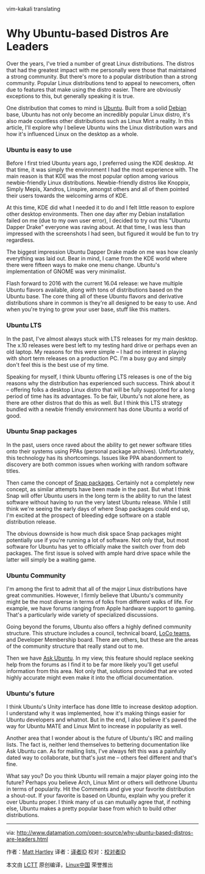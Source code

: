vim-kakali translating

Why Ubuntu-based Distros Are Leaders
=========================================

Over the years, I've tried a number of great Linux distributions. The distros that had the greatest impact with me personally were those that maintained a strong community. But there's more to a popular distribution than a strong community. Popular Linux distributions tend to appeal to newcomers, often due to features that make using the distro easier. There are obviously exceptions to this, but generally speaking it is true.

One distribution that comes to mind is [Ubuntu][1]. Built from a solid [Debian][2] base, Ubuntu has not only become an incredibly popular Linux distro, it's also made countless other distributions such as Linux Mint a reality. In this article, I'll explore why I believe Ubuntu wins the Linux distribution wars and how it's influenced Linux on the desktop as a whole.

### Ubuntu is easy to use

Before I first tried Ubuntu years ago, I preferred using the KDE desktop. At that time, it was simply the environment I had the most experience with. The main reason is that KDE was the most popular option among various newbie-friendly Linux distributions. Newbie-friendly distros like Knoppix, Simply Mepis, Xandros, Linspire, amongst others and all of them pointed their users towards the welcoming arms of KDE.

At this time, KDE did what I needed it to do and I felt little reason to explore other desktop environments. Then one day after my Debian installation failed on me (due to my own user error), I decided to try out this "Ubuntu Dapper Drake" everyone was raving about. At that time, I was less than impressed with the screenshots I had seen, but figured it would be fun to try regardless.

The biggest impression Ubuntu Dapper Drake made on me was how cleanly everything was laid out. Bear in mind, I came from the KDE world where there were fifteen ways to make one menu change. Ubuntu's implementation of GNOME was very minimalist.

Flash forward to 2016 with the current 16.04 release: we have multiple Ubuntu flavors available, along with tons of distributions based on the Ubuntu base. The core thing all of these Ubuntu flavors and derivative distributions share in common is they're all designed to be easy to use. And when you're trying to grow your user base, stuff like this matters.

### Ubuntu LTS

In the past, I've almost always stuck with LTS releases for my main desktop. The x.10 releases were best left to my testing hard drive or perhaps even an old laptop. My reasons for this were simple – I had no interest in playing with short term releases on a production PC. I'm a busy guy and simply don't feel this is the best use of my time.

Speaking for myself, I think Ubuntu offering LTS releases is one of the big reasons why the distribution has experienced such success. Think about it – offering folks a desktop Linux distro that will be fully supported for a long period of time has its advantages. To be fair, Ubuntu's not alone here, as there are other distros that do this as well. But I think this LTS strategy bundled with a newbie friendly environment has done Ubuntu a world of good.

### Ubuntu Snap packages

In the past, users once raved about the ability to get newer software titles onto their systems using PPAs (personal package archives). Unfortunately, this technology has its shortcomings. Issues like PPA abandonment to discovery are both common issues when working with random software titles.

Then came the concept of [Snap packages][3]. Certainly not a completely new concept, as similar attempts have been made in the past. But what I think Snap will offer Ubuntu users in the long term is the ability to run the latest software without having to run the very latest Ubuntu release. While I still think we're seeing the early days of where Snap packages could end up, I'm excited at the prospect of bleeding edge software on a stable distribution release.

The obvious downside is how much disk space Snap packages might potentially use if you're running a lot of software. Not only that, but most software for Ubuntu has yet to officially make the switch over from deb packages. The first issue is solved with ample hard drive space while the latter will simply be a waiting game.

### Ubuntu Community

I'm among the first to admit that all of the major Linux distributions have great communities. However, I firmly believe that Ubuntu's community might be the most diverse in terms of folks from different walks of life. For example, we have forums ranging from Apple hardware support to gaming. That's a particularly wide variety of specialized discussions.

Going beyond the forums, Ubuntu also offers a highly defined community structure. This structure includes a council, technical board, [LoCo teams][4], and Developer Membership board. There are others, but these are the areas of the community structure that really stand out to me.

Then we have [Ask Ubuntu][5]. In my view, this feature should replace seeking help from the forums as I find it to be far more likely you'll get useful information from this area. Not only that, solutions provided that are voted highly accurate might even make it into the official documentation.

### Ubuntu's future

I think Ubuntu's Unity interface has done little to increase desktop adoption. I understand why it was implemented, how it's making things easier for Ubuntu developers and whatnot. But in the end, I also believe it's paved the way for Ubuntu MATE and Linux Mint to increase in popularity as well.

Another area that I wonder about is the future of Ubuntu's IRC and mailing lists. The fact is, neither lend themselves to bettering documentation like Ask Ubuntu can. As for mailing lists, I've always felt this was a painfully dated way to collaborate, but that's just me – others feel different and that's fine.

What say you? Do you think Ubuntu will remain a major player going into the future? Perhaps you believe Arch, Linux Mint or others will dethrone Ubuntu in terms of popularity. Hit the Comments and give your favorite distribution a shout-out. If your favorite is based on Ubuntu, explain why you prefer it over Ubuntu proper. I think many of us can mutually agree that, if nothing else, Ubuntu makes a pretty popular base from which to build other distributions.

--------------------------------------------------------------------------------

via: http://www.datamation.com/open-source/why-ubuntu-based-distros-are-leaders.html

作者：[Matt Hartley][a]
译者：[译者ID](https://github.com/译者ID)
校对：[校对者ID](https://github.com/校对者ID)

本文由 [LCTT](https://github.com/LCTT/TranslateProject) 原创编译，[Linux中国](https://linux.cn/) 荣誉推出

[a]: http://www.datamation.com/author/Matt-Hartley-3080.html
[1]: http://www.ubuntu.com/
[2]: https://www.debian.org/
[3]: http://www.datamation.com/open-source/ubuntu-snap-packages-the-good-the-bad-the-ugly.html
[4]: http://loco.ubuntu.com/
[5]: http://askubuntu.com/
